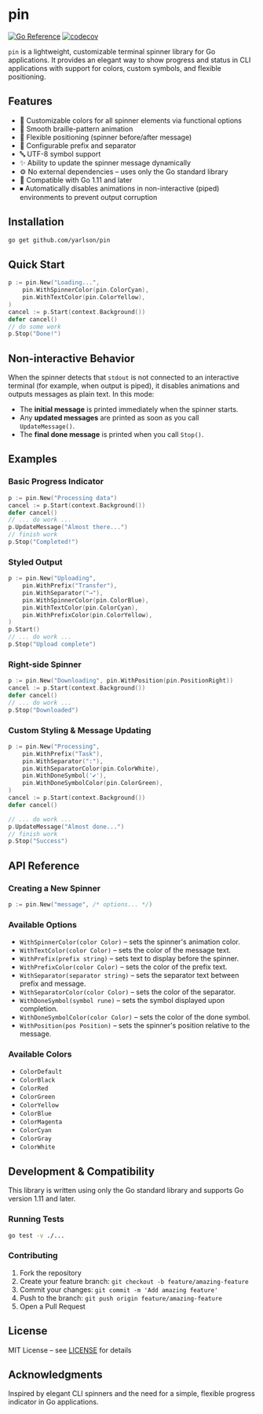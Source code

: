 # pin

[![Go Reference](https://pkg.go.dev/badge/github.com/yarlson/pin.svg)](https://pkg.go.dev/github.com/yarlson/pin)
[![codecov](https://codecov.io/gh/yarlson/pin/branch/main/graph/badge.svg)](https://codecov.io/gh/yarlson/pin)

`pin` is a lightweight, customizable terminal spinner library for Go applications. It provides an elegant way to show progress and status in CLI applications with support for colors, custom symbols, and flexible positioning.

## Features

- 🎨 Customizable colors for all spinner elements via functional options
- 🔄 Smooth braille-pattern animation
- 🎯 Flexible positioning (spinner before/after message)
- 💫 Configurable prefix and separator
- 🔤 UTF-8 symbol support
- ✨ Ability to update the spinner message dynamically
- ⚙️ No external dependencies – uses only the Go standard library
- 🚀 Compatible with Go 1.11 and later
- ⏹ Automatically disables animations in non-interactive (piped) environments to prevent output corruption

## Installation

```bash
go get github.com/yarlson/pin
```

## Quick Start

```go
p := pin.New("Loading...",
    pin.WithSpinnerColor(pin.ColorCyan),
    pin.WithTextColor(pin.ColorYellow),
)
cancel := p.Start(context.Background())
defer cancel()
// do some work
p.Stop("Done!")
```

## Non-interactive Behavior

When the spinner detects that `stdout` is not connected to an interactive terminal (for example, when output is piped), it disables animations and outputs messages as plain text. In this mode:

- The **initial message** is printed immediately when the spinner starts.
- Any **updated messages** are printed as soon as you call `UpdateMessage()`.
- The **final done message** is printed when you call `Stop()`.

## Examples

### Basic Progress Indicator

```go
p := pin.New("Processing data")
cancel := p.Start(context.Background())
defer cancel()
// ... do work ...
p.UpdateMessage("Almost there...")
// finish work
p.Stop("Completed!")
```

### Styled Output

```go
p := pin.New("Uploading",
    pin.WithPrefix("Transfer"),
    pin.WithSeparator("→"),
    pin.WithSpinnerColor(pin.ColorBlue),
    pin.WithTextColor(pin.ColorCyan),
    pin.WithPrefixColor(pin.ColorYellow),
)
p.Start()
// ... do work ...
p.Stop("Upload complete")
```

### Right-side Spinner

```go
p := pin.New("Downloading", pin.WithPosition(pin.PositionRight))
cancel := p.Start(context.Background())
defer cancel()
// ... do work ...
p.Stop("Downloaded")
```

### Custom Styling & Message Updating

```go
p := pin.New("Processing",
    pin.WithPrefix("Task"),
    pin.WithSeparator(":"),
    pin.WithSeparatorColor(pin.ColorWhite),
    pin.WithDoneSymbol('✔'),
    pin.WithDoneSymbolColor(pin.ColorGreen),
)
cancel := p.Start(context.Background())
defer cancel()

// ... do work ...
p.UpdateMessage("Almost done...")
// finish work
p.Stop("Success")
```

## API Reference

### Creating a New Spinner

```go
p := pin.New("message", /* options... */)
```

### Available Options

- `WithSpinnerColor(color Color)` – sets the spinner's animation color.
- `WithTextColor(color Color)` – sets the color of the message text.
- `WithPrefix(prefix string)` – sets text to display before the spinner.
- `WithPrefixColor(color Color)` – sets the color of the prefix text.
- `WithSeparator(separator string)` – sets the separator text between prefix and message.
- `WithSeparatorColor(color Color)` – sets the color of the separator.
- `WithDoneSymbol(symbol rune)` – sets the symbol displayed upon completion.
- `WithDoneSymbolColor(color Color)` – sets the color of the done symbol.
- `WithPosition(pos Position)` – sets the spinner's position relative to the message.

### Available Colors

- `ColorDefault`
- `ColorBlack`
- `ColorRed`
- `ColorGreen`
- `ColorYellow`
- `ColorBlue`
- `ColorMagenta`
- `ColorCyan`
- `ColorGray`
- `ColorWhite`

## Development & Compatibility

This library is written using only the Go standard library and supports Go version 1.11 and later.

### Running Tests

```bash
go test -v ./...
```

### Contributing

1. Fork the repository
2. Create your feature branch: `git checkout -b feature/amazing-feature`
3. Commit your changes: `git commit -m 'Add amazing feature'`
4. Push to the branch: `git push origin feature/amazing-feature`
5. Open a Pull Request

## License

MIT License – see [LICENSE](LICENSE) for details

## Acknowledgments

Inspired by elegant CLI spinners and the need for a simple, flexible progress indicator in Go applications.
